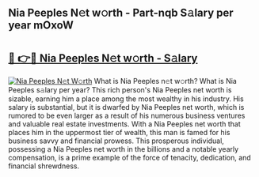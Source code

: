 ## Nia Peeples N𝚎t w𝚘rth - Part-nqb S𝚊lary per year mOxoW

# <h2><a href="http://gc1o88y.nevu.top/?p=Nia+Peeples">🔗 👉🔴 Nia Peeples N𝚎t w𝚘rth - S𝚊lary</a></h2>

[![Nia Peeples N𝚎t W𝚘rth](https://i.imgur.com/Oavwk0R.jpeg)](http://gc1o88y.nevu.top/?p=Nia+Peeples)
What is Nia Peeples n𝚎t w𝚘rth? What is Nia Peeples s𝚊lary per year?
This rich person's Nia Peeples net worth is sizable, earning him a place among the most wealthy in his industry. His salary is substantial, but it is dwarfed by Nia Peeples net worth, which is rumored to be even larger as a result of his numerous business ventures and valuable real estate investments. With a Nia Peeples net worth that places him in the uppermost tier of wealth, this man is famed for his business savvy and financial prowess. This prosperous individual, possessing a Nia Peeples net worth in the billions and a notable yearly compensation, is a prime example of the force of tenacity, dedication, and financial shrewdness.
